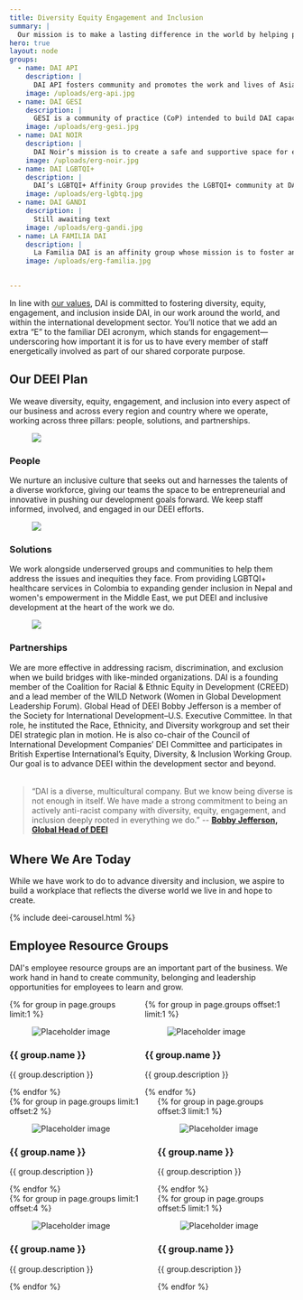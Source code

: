 ```yaml
---
title: Diversity Equity Engagement and Inclusion
summary: |
  Our mission is to make a lasting difference in the world by helping people improve their lives. We rely on our diverse cultures, backgrounds, and points of view to advance our mission, and our success depends on fostering a workplace where everyone, everywhere feels valued and empowered. 
hero: true
layout: node
groups:
  - name: DAI API
    description: |
      DAI API fosters community and promotes the work and lives of Asian and Pacific Islanders for DAI ies employees at DAI and around the world. Its mission for members to advance professional growth and promote API educational, cultural, and social awareness.
    image: /uploads/erg-api.jpg
  - name: DAI GESI
    description: |
      GESI is a community of practice (CoP) intended to build DAI capacity and awareness around gender equity and social inclusion (GESI) and develop and promote a DAI GESI approach in project activities and corporate practices. 
    image: /uploads/erg-gesi.jpg
  - name: DAI NOIR
    description: |
      DAI Noir’s mission is to create a safe and supportive space for employees of African ancestry and their allies globally in DAI’s corporate and project offices. The group partners with leaders on strategies that impact employees of African designing and implementing corporate policies and ancestry and advocate for anti-racism, inclusion,and diversity across the company. 
    image: /uploads/erg-noir.jpg
  - name: DAI LGBTQI+
    description: |
      DAI’s LGBTQI+ Affinity Group provides the LGBTQI+ community at DAI with a sense of belonging that fosters communication, support, and skill development. Its mission is to promote and support corporate policies designed to address gender, the issues of sexually diverse communities, and the human rights of our staff, their families, and their loved ones.
    image: /uploads/erg-lgbtq.jpg
  - name: DAI GANDI
    description: |
      Still awaiting text
    image: /uploads/erg-gandi.jpg
  - name: LA FAMILIA DAI
    description: |
      La Familia DAI is an affinity group whose mission is to foster an inclusive, diverse, and anti-racist culture at DAI’s corporate and global offices.
    image: /uploads/erg-familia.jpg

    
---
```

In line with [our values](/who-we-are/mission-and-values), DAI is committed to fostering diversity, equity, engagement, and inclusion inside DAI, in our work around the world, and within the international development sector. You’ll notice that we add an extra “E” to the familiar DEI acronym, which stands for engagement—underscoring how important it is for us to have every member of staff energetically involved as part of our shared corporate purpose.

<div class="deei-mosaic">

</div> 

## Our DEEI Plan

We weave diversity, equity, engagement, and inclusion into every aspect of our business and across every region and country where we operate, working across three pillars: people, solutions, and partnerships.

<div class="bulma">
  <article class="media">
    <figure class="media-left" style="align-self: center;">
      <p class="image  is-96x96" style="margin-bottom: 0;">
        <img class="mb-0" style="border: 0px; margin-bottom: 0px;" src="/uploads/deei-people.svg">
      </p>
    </figure>
    <div class="media-content">
      <div class="content pl-4" style="margin-bottom: 0;">
        <h3>People</h3>
        <p style="margin-bottom: 0;">
          We nurture an inclusive culture that seeks out and harnesses the talents of a diverse workforce, giving our teams the space to be entrepreneurial and innovative in pushing our development goals forward. We keep staff informed, involved, and engaged in our DEEI efforts.
        </p>
      </div>
      <nav class="level is-mobile">
        <div class="level-left">
          <a class="level-item">
            <span class="icon is-small"><i class="fas fa-reply"></i></span>
          </a>
          <a class="level-item">
            <span class="icon is-small"><i class="fas fa-retweet"></i></span>
          </a>
          <a class="level-item">
            <span class="icon is-small"><i class="fas fa-heart"></i></span>
          </a>
        </div>
      </nav>
    </div>
  </article>
  <article class="media">
    <figure class="media-left" style="align-self: center;">
      <p class="image  is-96x96" style="margin-bottom: 0;">
        <img class="mb-0" style="border: 0px; margin-bottom: 0px;" src="/uploads/deei-solution.svg">
      </p>
    </figure>
    <div class="media-content">
      <div class="content pl-4" style="margin-bottom: 0;">
        <h3>Solutions</h3>
        <p style="margin-bottom: 0;">
          We work alongside underserved groups and communities to help them address the issues and inequities they face. From providing LGBTQI+ healthcare services in Colombia to expanding gender inclusion in Nepal and women's empowerment in the Middle East, we put DEEI and inclusive development at the heart of the work we do.
        </p>
      </div>
      <nav class="level is-mobile">
        <div class="level-left">
          <a class="level-item">
            <span class="icon is-small"><i class="fas fa-reply"></i></span>
          </a>
          <a class="level-item">
            <span class="icon is-small"><i class="fas fa-retweet"></i></span>
          </a>
          <a class="level-item">
            <span class="icon is-small"><i class="fas fa-heart"></i></span>
          </a>
        </div>
      </nav>
    </div>
  </article>
  <article class="media">
    <figure class="media-left" style="align-self: center;">
      <p class="image  is-96x96" style="margin-bottom: 0;">
        <img class="mb-0" style="border: 0px; margin-bottom: 0px;" src="/uploads/deei-projects.svg">
      </p>
    </figure>
    <div class="media-content">
      <div class="content pl-4" style="margin-bottom: 0;">
        <h3>Partnerships</h3>
        <p style="margin-bottom: 0;">
          We are more effective in addressing racism, discrimination, and exclusion when we build bridges with like-minded organizations. DAI is a founding member of the Coalition for Racial & Ethnic Equity in Development (CREED) and a lead member of the WILD Network (Women in Global Development Leadership Forum). Global Head of DEEI Bobby Jefferson is a member of the Society for International Development–U.S. Executive Committee. In that role, he instituted the Race, Ethnicity, and Diversity workgroup and set their DEI strategic plan in motion. He is also co-chair of the Council of International Development Companies’ DEI Committee and participates in British Expertise International’s Equity, Diversity, & Inclusion Working Group. Our goal is to advance DEEI within the development sector and beyond.
        </p>
      </div>
    </div>
  </article>
</div>

<blockquote style="margin-top: 2rem; margin-bottom: 2rem;">“DAI is a diverse, multicultural company. But we know being diverse is not enough in itself. We have made a strong commitment to being an actively anti-racist company with diversity, equity, engagement, and inclusion deeply rooted in everything we do.” -- <strong><a href="https://www.dai.com/who-we-are/our-team/bobby-jefferson">Bobby Jefferson, Global Head of DEEI</a></strong></blockquote>

<h2 style="margin-top: 2rem;">Where We Are Today</h2>
<p>While we have work to do to advance diversity and inclusion, we aspire to build a workplace that reflects the diverse world we live in and hope to create.</p>

{% include deei-carousel.html %}


<h2>Employee Resource Groups</h2>
<p>DAI's employee resource groups are an important part of the business. We work hand in hand to create community, belonging and leadership opportunities for employees to learn and grow.</p>

<div class="bulma">
  <div class="container">
    <div class="columns">
      <div class="column">
        {% for group in page.groups limit:1 %}
        <div class="card is-fullheight">
          <div class="card-image">
            <figure class="image">
              <img src="{{ group.image }}" alt="Placeholder image">
            </figure>
          </div>
          <div class="card-content">
            <div class="content">
              <h3>{{ group.name }}</h3>
              <p>{{ group.description }}</p>
            </div>
          </div>
        </div>
        {% endfor %}
      </div>
      <div class="column">
        {% for group in page.groups offset:1 limit:1 %}
        <div class="card is-fullheight">
          <div class="card-image">
            <figure class="image">
              <img src="{{ group.image }}" alt="Placeholder image">
            </figure>
          </div>
          <div class="card-content">
            <div class="content">
              <h3>{{ group.name }}</h3>
              <p>{{ group.description }}</p>
            </div>
          </div>
        </div>
        {% endfor %}
      </div>
    </div>
    <div class="columns">
      <div class="column">
        {% for group in page.groups limit:1 offset:2 %}
        <div class="card is-fullheight">
          <div class="card-image">
            <figure class="image">
              <img src="{{ group.image }}" alt="Placeholder image">
            </figure>
          </div>
          <div class="card-content">
            <div class="content">
              <h3>{{ group.name }}</h3>
              <p>{{ group.description }}</p>
            </div>
          </div>
        </div>
        {% endfor %}
      </div>
      <div class="column">
        {% for group in page.groups offset:3 limit:1 %}
        <div class="card is-fullheight">
          <div class="card-image">
            <figure class="image">
              <img src="{{ group.image }}" alt="Placeholder image">
            </figure>
          </div>
          <div class="card-content">
            <div class="content">
              <h3>{{ group.name }}</h3>
              <p>{{ group.description }}</p>
            </div>
          </div>
        </div>
        {% endfor %}
      </div>
    </div>
    <div class="columns">
      <div class="column">
        {% for group in page.groups limit:1 offset:4 %}
        <div class="card is-fullheight">
          <div class="card-image">
            <figure class="image">
              <img src="{{ group.image }}" alt="Placeholder image">
            </figure>
          </div>
          <div class="card-content">
            <div class="content">
              <h3>{{ group.name }}</h3>
              <p>{{ group.description }}</p>
            </div>
          </div>
        </div>
        {% endfor %}
      </div>
      <div class="column">
        {% for group in page.groups offset:5 limit:1 %}
        <div class="card is-fullheight">
          <div class="card-image">
            <figure class="image">
              <img src="{{ group.image }}" alt="Placeholder image">
            </figure>
          </div>
          <div class="card-content">
            <div class="content">
              <h3>{{ group.name }}</h3>
              <p>{{ group.description }}</p>
            </div>
          </div>
        </div>
        {% endfor %}
      </div>
    </div>
  </div>
</div>